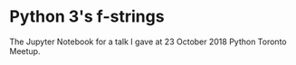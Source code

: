 # Python 3's f-strings

The Jupyter Notebook for a talk I gave at 23 October 2018 Python Toronto Meetup.

